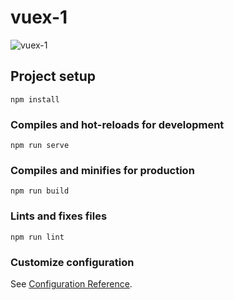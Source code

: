 # vuex-1

![vuex-1](https://user-images.githubusercontent.com/75854041/120881744-13c3ad00-c5dc-11eb-8c3b-8e5b2a537640.png)

## Project setup
```
npm install
```

### Compiles and hot-reloads for development
```
npm run serve
```

### Compiles and minifies for production
```
npm run build
```

### Lints and fixes files
```
npm run lint
```

### Customize configuration
See [Configuration Reference](https://cli.vuejs.org/config/).
